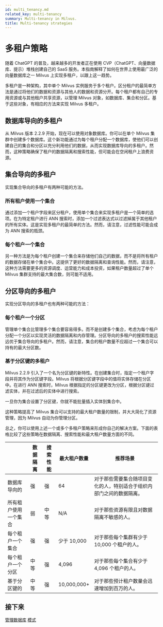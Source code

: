 ```yaml
---
id: multi_tenancy.md
related_key: multi-tenancy
summary: Multi-tenancy in Milvus.
title: Multi-tenancy strategies
---
```


# 多租户策略

随着 ChatGPT 的普及，越来越多的开发者正在使用 CVP（ChatGPT、向量数据库、提示）堆栈创建自己的 SaaS 服务。本指南解释了如何在世界上使用最广泛的向量数据库之一 Milvus 上实现多租户，以跟上这一趋势。

多租户是一种架构，其中单个 Milvus 实例服务于多个租户。区分租户的最简单方法是通过将他们的数据和资源与其他人的数据和资源分开。每个租户都有自己的专用资源或与其他租户共享资源，以管理 Milvus 对象，如数据库、集合和分区。基于这些对象，有相应的方法来实现 Milvus 多租户。

## 数据库导向的多租户

从 Milvus 版本 2.2.9 开始，现在可以使用对象数据库。你可以在单个 Milvus 集群中创建多个数据库。这个新功能通过为每个租户分配一个数据库，使他们可以创建自己的集合和分区以充分利用他们的数据，从而实现数据库导向的多租户。然而，这种策略确保了租户的数据隔离和搜索性能，但可能会在空闲租户上浪费资源。

## 集合导向的多租户

实现集合导向的多租户有两种可能的方法。

### 所有租户使用一个集合

通过添加一个租户字段来区分租户，使用单个集合来实现多租户是一个简单的选项。在为特定租户进行 ANN 搜索时，添加一个过滤表达式以过滤掉属于其他租户的所有实体。这是实现多租户的最简单的方法。然而，请注意，过滤性能可能会成为 ANN 搜索的瓶颈。

### 每个租户一个集合

另一种方法是为每个租户创建一个集合来存储他们自己的数据，而不是将所有租户的数据存储在单个集合中。这提供了更好的数据隔离和查询性能。然而，请注意，这种方法需要更多的资源调度、运营能力和成本投资，如果租户数量超过了单个 Milvus 集群支持的最大集合数，则可能不适用。

## 分区导向的多租户

实现分区导向的多租户也有两种可能的方法：

### 每个租户一个分区

管理单个集合比管理多个集合要容易得多。而不是创建多个集合，考虑为每个租户分配一个分区以实现灵活的数据隔离和内存管理。分区导向的多租户的搜索性能远远优于集合导向的多租户。然而，请注意，集合的租户数量不应超过一个集合可以持有的最大分区数。

### 基于分区键的多租户

Milvus 2.2.9 引入了一个名为分区键的新特性。在创建集合时，指定一个租户字段并将其作为分区键字段。Milvus 将根据分区键字段中的值将实体存储在分区中。在进行 ANN 搜索时，Milvus 根据指定的分区键更改为分区，根据分区键过滤实体，并在过滤后的实体中进行搜索。

<div class="alert note">

一旦你为集合设置了分区键，你就不能批量插入实体到集合中。

</div>

这种策略提高了 Milvus 集合可以支持的最大租户数量的限制，并大大简化了资源管理，因为 Milvus 自动为你管理分区。

总之，你可以使用上述一个或多个多租户策略来形成你自己的解决方案。下面的表格比较了这些策略在数据隔离、搜索性能和最大租户数量方面的不同。

|                      | 数据隔离 | 搜索性能 | 最大租户数量 | 推荐场景                                                             |
| -------------------- | -------- | -------- | ------------ | -------------------------------------------------------------------- |
| 数据库导向的         | 强       | 强       | 64           | 对于那些需要集合随项目变化的人，特别适合于组织内部门之间的数据隔离。 |
| 所有租户使用一个集合 | 弱       | 中等     | N/A          | 对于那些资源有限且对数据隔离不敏感的人。                             |
| 每个租户一个集合     | 强       | 强       | 少于 10,000  | 对于那些每个集群有少于 10,000 个租户的人。                           |
| 每个租户一个分区     | 中等     | 强       | 4,096        | 对于那些每个集合有少于 4,096 个租户的人。                            |
| 基于分区键的         | 中等     | 强       | 10,000,000+  | 对于那些预计租户数量会迅速增加到百万的人。                           |

## 接下来

[管理数据库](manage_databases.md)
[模式](schema.md)
